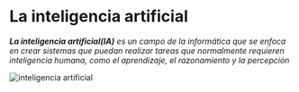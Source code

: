 # La inteligencia artificial

 ***La inteligencia artificial(IA)**  es un campo de la informática que se enfoca en crear sistemas que puedan realizar tareas que normalmente requieren inteligencia humana, como el aprendizaje, el razonamiento y la percepción*

 ![inteligencia artificial](https://elordenmundial.com/wp-content/uploads/2023/04/que-es-inteligencia-artificial.jpg)